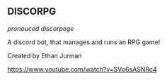 ## DISCORPG

_pronouced discorpege_

A discord bot, that manages and runs an RPG game!

Created by Ethan Jurman

https://www.youtube.com/watch?v=SVo6sASNRc4
